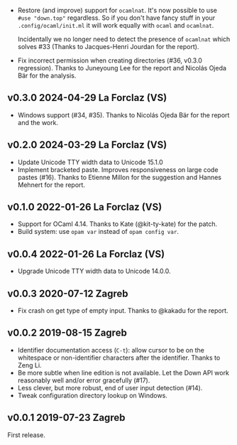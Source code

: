 
- Restore (and improve) support for `ocamlnat`.  It's now possible to
  use `#use "down.top"` regardless. So if you don't have fancy stuff
  in your `.config/ocaml/init.ml` it will work equally with `ocaml`
  and `ocamlnat`. 
  
  Incidentally we no longer need to detect the presence of `ocamlnat`
  which solves #33 (Thanks to Jacques-Henri Jourdan for the report).
  
- Fix incorrect permission when creating directories (#36,
  v0.3.0 regression). Thanks to Juneyoung Lee for the report
  and Nicolás Ojeda Bär for the analysis.

v0.3.0 2024-04-29 La Forclaz (VS)
---------------------------------

- Windows support (#34, #35). Thanks to Nicolás Ojeda Bär for
  the report and the work.

v0.2.0 2024-03-29 La Forclaz (VS)
---------------------------------

- Update Unicode TTY width data to Unicode 15.1.0 
- Implement bracketed paste. Improves responsiveness
  on large code pastes (#16). Thanks to Etienne Millon
  for the suggestion and Hannes Mehnert for the report.

v0.1.0 2022-01-26 La Forclaz (VS)
---------------------------------

- Support for OCaml 4.14. Thanks to Kate (@kit-ty-kate) for 
  the patch.
- Build system: use `opam var` instead of `opam config var`.

v0.0.4 2022-01-26 La Forclaz (VS)
---------------------------------

- Upgrade Unicode TTY width data to Unicode 14.0.0.

v0.0.3 2020-07-12 Zagreb
------------------------

- Fix crash on get type of empty input. Thanks to @kakadu for the report.

v0.0.2 2019-08-15 Zagreb
------------------------

- Identifier documentation access (`C-t`): allow cursor to be on the
  whitespace or non-identifier characters after the identifier.
  Thanks to Zeng Li.
- Be more subtle when line edition is not available. Let the Down
  API work reasonably well and/or error gracefully (#17).
- Less clever, but more robust, end of user input detection (#14).
- Tweak configuration directory lookup on Windows.

v0.0.1 2019-07-23 Zagreb
------------------------

First release. 
